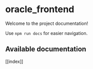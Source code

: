 # oracle_frontend

Welcome to the project documentation!

Use `npm run docs` for easier navigation.

## Available documentation

[[index]]
